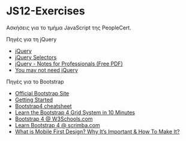 # JS12-Exercises

Ασκήσεις για το τμήμα JavaScript της PeopleCert.

Πηγές για τη jQuery

* [jQuery](https://jquery.com/)
* [jQuery Selectors](https://api.jquery.com/category/selectors/)
* [ jQuery - Notes for Professionals (Free PDF) ](https://books.goalkicker.com/jQueryBook/)
* [You may not need jQuery](http://youmightnotneedjquery.com/)

Πηγές για το Bootstrap

* [Official Bootstrap Site](https://getbootstrap.com/)
* [Getting Started](https://getbootstrap.com/docs/4.5/getting-started/introduction/)
* [Bootstrap4 cheatsheet](https://hackerthemes.com/bootstrap-cheatsheet/)
* [Learn the Bootstrap 4 Grid System in 10 Minutes](https://medium.freecodecamp.org/learn-the-bootstrap-4-grid-system-in-10-minutes-e83bfae115da)
* [Bootstrap 4 @ W3Schools.com](https://www.w3schools.com/bootstrap4/default.asp)
* [Learn Bootstrap 4 @ scrimba.com](https://scrimba.com/g/gbootstrap4) 
* [What is Mobile First Design? Why It’s Important & How To Make It?](https://medium.com/@Vincentxia77/what-is-mobile-first-design-why-its-important-how-to-make-it-7d3cf2e29d00)
